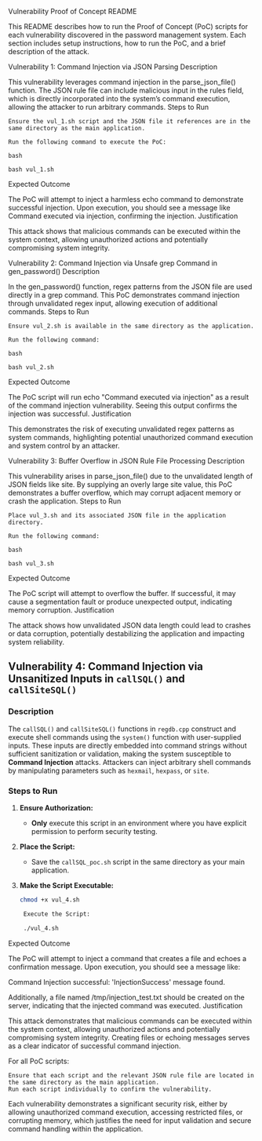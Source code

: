 Vulnerability Proof of Concept README

This README describes how to run the Proof of Concept (PoC) scripts for each vulnerability discovered in the password management system. Each section includes setup instructions, how to run the PoC, and a brief description of the attack.

Vulnerability 1: Command Injection via JSON Parsing
Description

This vulnerability leverages command injection in the parse_json_file() function. The JSON rule file can include malicious input in the rules field, which is directly incorporated into the system’s command execution, allowing the attacker to run arbitrary commands.
Steps to Run

    Ensure the vul_1.sh script and the JSON file it references are in the same directory as the main application.

    Run the following command to execute the PoC:

    bash

    bash vul_1.sh

Expected Outcome

The PoC will attempt to inject a harmless echo command to demonstrate successful injection. Upon execution, you should see a message like Command executed via injection, confirming the injection.
Justification

This attack shows that malicious commands can be executed within the system context, allowing unauthorized actions and potentially compromising system integrity.

Vulnerability 2: Command Injection via Unsafe grep Command in gen_password()
Description

In the gen_password() function, regex patterns from the JSON file are used directly in a grep command. This PoC demonstrates command injection through unvalidated regex input, allowing execution of additional commands.
Steps to Run

    Ensure vul_2.sh is available in the same directory as the application.

    Run the following command:

    bash

    bash vul_2.sh

Expected Outcome

The PoC script will run echo "Command executed via injection" as a result of the command injection vulnerability. Seeing this output confirms the injection was successful.
Justification

This demonstrates the risk of executing unvalidated regex patterns as system commands, highlighting potential unauthorized command execution and system control by an attacker.

Vulnerability 3: Buffer Overflow in JSON Rule File Processing
Description

This vulnerability arises in parse_json_file() due to the unvalidated length of JSON fields like site. By supplying an overly large site value, this PoC demonstrates a buffer overflow, which may corrupt adjacent memory or crash the application.
Steps to Run

    Place vul_3.sh and its associated JSON file in the application directory.

    Run the following command:

    bash

    bash vul_3.sh

Expected Outcome

The PoC script will attempt to overflow the buffer. If successful, it may cause a segmentation fault or produce unexpected output, indicating memory corruption.
Justification

The attack shows how unvalidated JSON data length could lead to crashes or data corruption, potentially destabilizing the application and impacting system reliability.

## Vulnerability 4: Command Injection via Unsanitized Inputs in `callSQL()` and `callSiteSQL()`

### Description

The `callSQL()` and `callSiteSQL()` functions in `regdb.cpp` construct and execute shell commands using the `system()` function with user-supplied inputs. These inputs are directly embedded into command strings without sufficient sanitization or validation, making the system susceptible to **Command Injection** attacks. Attackers can inject arbitrary shell commands by manipulating parameters such as `hexmail`, `hexpass`, or `site`.

### Steps to Run

1. **Ensure Authorization:**
   - **Only** execute this script in an environment where you have explicit permission to perform security testing.

2. **Place the Script:**
   - Save the `callSQL_poc.sh` script in the same directory as your main application.

3. **Make the Script Executable:**
   ```bash
   chmod +x vul_4.sh

    Execute the Script:

    ./vul_4.sh

Expected Outcome

The PoC will attempt to inject a command that creates a file and echoes a confirmation message. Upon execution, you should see a message like:

Command Injection successful: 'InjectionSuccess' message found.

Additionally, a file named /tmp/injection_test.txt should be created on the server, indicating that the injected command was executed.
Justification

This attack demonstrates that malicious commands can be executed within the system context, allowing unauthorized actions and potentially compromising system integrity. Creating files or echoing messages serves as a clear indicator of successful command injection.


For all PoC scripts:

    Ensure that each script and the relevant JSON rule file are located in the same directory as the main application.
    Run each script individually to confirm the vulnerability.

Each vulnerability demonstrates a significant security risk, either by allowing unauthorized command execution, accessing restricted files, or corrupting memory, which justifies the need for input validation and secure command handling within the application.
